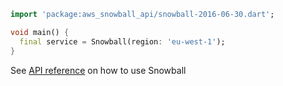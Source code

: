 ```dart
import 'package:aws_snowball_api/snowball-2016-06-30.dart';

void main() {
  final service = Snowball(region: 'eu-west-1');
}
```

See [API reference](https://pub.dev/documentation/aws_snowball_api/latest/snowball-2016-06-30/Snowball-class.html) on how to use Snowball
